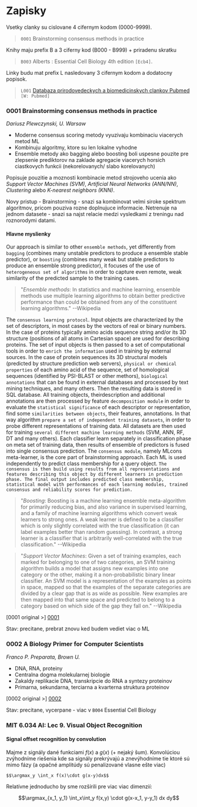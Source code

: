 Zapisky
=========

Vsetky clanky su cislovane 4 cifernym kodom (0000-9999).
> `0001` Brainstorming consensus methods in practice

Knihy maju prefix B a 3 ciferny kod (B000 - B999) + priradenu skratku
> `B003` Alberts : Essential Cell Biology 4th edition `[Ecb4]`.

Linky budu mat prefix L nasledovany 3 cifernym kodom a dodatocny popisok.

> `L001` [Databaza prirodovedeckych a biomedicinskych clankov Pubmed](http://www.ncbi.nlm.nih.gov/pubmed) `[W: Pubmed]`

### 0001 Brainstorming consensus methods in practice

*Dariusz Plewczynski, U. Warsaw*

 * Moderne consensus scoring metody vyuzivaju kombinaciu viacerych metod ML
 * Kombinuju algoritmy, ktore su len lokalne vyhodne
 * Ensemble metody ako bagging alebo boosting boli uspesne pouzite pre zlepsenie prediktorov na zaklade agregacie viacerych horsich ciastkovych funkcii (nekorelovanych/ slabo korelovanych)

Popisuje pouzitie a moznosti kombinacie metod strojoveho ucenia ako *Support Vector Machines (SVM)*, *Artificial Neural Networks (ANN/NN)*, *Clustering* alebo *K-nearest neighbors (KNN)*.

Novy pristup - Brainstorming - snazi sa kombinovat velmi siroke spektrum algoritmov, pricom pouziva rozne doplnujuce informacie. Netrenuje na jednom datasete - snazi sa najst relacie medzi vysledkami z treningu nad roznorodymi datami.

#### Hlavne myslienky

Our approach is similar to other `ensemble methods`, yet differently from `bagging` (combines
many unstable predictors to produce a ensemble stable predictor), or `boosting` (combines
many weak but stable predictors to produce an ensemble strong predictor), it focuses of the
use of `heterogeneous set of algorithms` in order to capture even remote, weak similarity of
the predicted sample to the training cases.

> "*Ensemble methods*: In statistics and machine learning, ensemble methods use multiple learning algorithms to obtain better predictive performance than could be obtained from any of the constituent learning algorithms."
> --Wikipedia

The `consensus learning protocol`. Input objects are characterized by the set of
descriptors, in most cases by the vectors of real or binary numbers. In the case of proteins
typically amino acids sequence string and/or its 3D structure (positions of all atoms in
Cartesian space) are used for describing proteins. The set of input objects is then passed to a
set of computational tools in order to `enrich the information` used in training by external
sources. In the case of protein sequences its 3D structural models (predicted by structure
prediction web servers), `physical or chemical properties` of each amino acid of the sequence,
set of homological sequences (identified by PSI-BLAST or other methors), `biological annotations` that can be found in external databases and processed by text mining techniques,
and many others. Then the resulting data is stored in SQL database. All training objects, theirdescription and additional annotations are then processed by feature `decomposition module`
in order to evaluate the `statistical significance` of each descriptor or representation, find some
`similarities between objects`, their features, annotations. In that way algorithm `prepare a set of independent training datasets`, in order to probe different representations of training data.
All datasets are then used for training `several different machine learning methods` (SVM,
ANN, RF, DT and many others). Each classifier learn separately in classification phase on
meta set of training data, then results of ensemble of predictors is fused into single consensus
prediction. The `consensus module`, namely MLcons meta-learner, is the core part of
brainstorming approach. Each ML is used independently to predict class membership for a
query object. `The consensus is then build using results from all representations and features describing this object by different learners in prediction phase. The final output includes predicted class membership, statistical model with performances of each learning modules, trained consensus and reliability scores for prediction.`

> "*Boosting*: Boosting is a machine learning ensemble meta-algorithm for primarily reducing bias, and also variance in supervised learning, and a family of machine learning algorithms which convert weak learners to strong ones. A weak learner is defined to be a classifier which is only slightly correlated with the true classification (it can label examples better than random guessing). In contrast, a strong learner is a classifier that is arbitrarily well-correlated with the true classification."
> --Wikipedia

> "*Support Vector Machines*: Given a set of training examples, each marked for belonging to one of two categories, an SVM training algorithm builds a model that assigns new examples into one category or the other, making it a non-probabilistic binary linear classifier. An SVM model is a representation of the examples as points in space, mapped so that the examples of the separate categories are divided by a clear gap that is as wide as possible. New examples are then mapped into that same space and predicted to belong to a category based on which side of the gap they fall on."
> --Wikipedia

[0001 original >] [0001]

Stav: precitane, prebrat znovu ked budem vediet viac o ML

### 0002 A Biology Primer for Computer Scientists

*Franco P. Preparata, Brown U.*

 * DNA, RNA, proteiny
 * Centralna dogma molekularnej biologie
 * Zakaldy replikacie DNA, transkripcie do RNA a syntezy proteinov
 * Primarna, sekundarna, terciarna a kvarterna struktura proteinov

[0002 original >] [0002]

Stav: precitane, vycerpane - viac v `B004` Essential Cell Biology


[0001]: http://arxiv.org/pdf/0910.0949
[0002]: https://cs.brown.edu/courses/csci1810/bioprimer.pdf

### MIT 6.034 AI: Lec 9. Visual Object Recognition

#### Signal offset recognition by convolution
Majme z signály dané funkciami $f(x)$ a $g(x)$ (+ nejaký šum). Konvolúciou zvýhodníme riešenia kde sa signály prekrývajú a znevýhodníme tie ktoré sú mimo fázy (a opačné amplitúdy sú penalizované vlasne ešte viac)

`$$\argmax_y \int_x f(x)\cdot g(x-y)dx$$`

Relatívne jednoducho by sme rozšírili pre viac viac dimenzií:

$$\argmax_{x_1, y_1} \int_x\int_y f(x,y) \cdot g(x-x_1, y-y_1) dx dy$$

